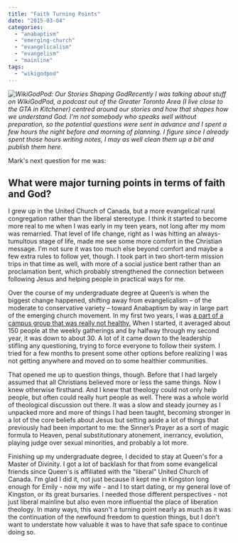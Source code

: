 ```yaml
---
title: "Faith Turning Points"
date: "2015-03-04"
categories: 
  - "anabaptism"
  - "emerging-church"
  - "evangelicalism"
  - "evangelism"
  - "mainline"
tags: 
  - "wikigodpod"
---
```


_![WikiGodPod: Our Stories Shaping God](images/WikiGodPod.gif)Recently I was talking about stuff on WikiGodPod, a podcast out of the Greater Toronto Area (I live close to the GTA in Kitchener) centred around our stories and how that shapes how we understand God. I'm not somebody who speaks well without preparation, so the potential questions were sent in advance and I spent a few hours the night before and morning of planning. I figure since I already spent those hours writing notes, I may as well clean them up a bit and publish them here._

Mark's next question for me was:

## What were major turning points in terms of faith and God?

I grew up in the United Church of Canada, but a more evangelical rural congregation rather than the liberal stereotype. I think it started to become more real to me when I was early in my teen years, not long after my mom was remarried. That level of life change, right as I was hitting an always-tumultous stage of life, made me see some more comfort in the Christian message. I'm not sure it was too much else beyond comfort and maybe a few extra rules to follow yet, though. I took part in two short-term mission trips in that time as well, with more of a social justice bent rather than an proclamation bent, which probably strengthened the connection between following Jesus and helping people in practical ways for me.

Over the course of my undergraduate degree at Queen’s is when the biggest change happened, shifting away from evangelicalism – of the moderate to conservative variety – toward Anabaptism by way in large part of the emerging church movement. In my first two years, I was [a part of a campus group that was really not healthy.](http://anabaptistredux.com/a-sad-tale-of-judgemental-christian-culture/ "A Sad Tale of Judgemental Christian Culture") When I started, it averaged about 150 people at the weekly gatherings and by halfway through my second year, it was down to about 30. A lot of it came down to the leadership stifling any questioning, trying to force everyone to follow their system. I tried for a few months to present some other options before realizing I was not getting anywhere and moved on to some healthier communities.

That opened me up to question things, though. Before that I had largely assumed that all Christians believed more or less the same things. Now I knew otherwise firsthand. And I knew that theology could not only help people, but often could really hurt people as well. There was a whole world of theological discussion out there. It was a slow and steady journey as I unpacked more and more of things I had been taught, becoming stronger in a lot of the core beliefs about Jesus but setting aside a lot of things that previously had been important to me: the Sinner’s Prayer as a sort of magic formula to Heaven, penal substitutionary atonement, inerrancy, evolution, playing judge over sexual minorities, and probably a lot more.

Finishing up my undergraduate degree, I decided to stay at Queen's for a Master of Divinity. I got a lot of backlash for that from some evangelical friends since Queen's is affiliated with the "liberal" United Church of Canada. I'm glad I did it, not just because it kept me in Kingston long enough for Emily - now my wife - and I to start dating, or my general love of Kingston, or its great bursaries. I needed those different perspectives - not just liberal mainline but also even more influential the place of liberation theology. In many ways, this wasn't a turning point nearly as much as it was the continuation of the newfound freedom to question things, but I don't want to understate how valuable it was to have that safe space to continue doing so.
